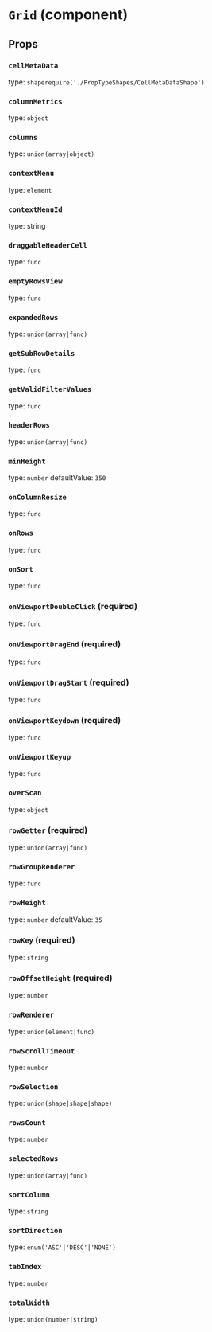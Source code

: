 `Grid` (component)
==================



Props
-----

### `cellMetaData`

type: `shaperequire('./PropTypeShapes/CellMetaDataShape')`


### `columnMetrics`

type: `object`


### `columns`

type: `union(array|object)`


### `contextMenu`

type: `element`


### `contextMenuId`

type: string


### `draggableHeaderCell`

type: `func`


### `emptyRowsView`

type: `func`


### `expandedRows`

type: `union(array|func)`


### `getSubRowDetails`

type: `func`


### `getValidFilterValues`

type: `func`


### `headerRows`

type: `union(array|func)`


### `minHeight`

type: `number`
defaultValue: `350`


### `onColumnResize`

type: `func`


### `onRows`

type: `func`


### `onSort`

type: `func`


### `onViewportDoubleClick` (required)

type: `func`


### `onViewportDragEnd` (required)

type: `func`


### `onViewportDragStart` (required)

type: `func`


### `onViewportKeydown` (required)

type: `func`


### `onViewportKeyup`

type: `func`


### `overScan`

type: `object`


### `rowGetter` (required)

type: `union(array|func)`


### `rowGroupRenderer`

type: `func`


### `rowHeight`

type: `number`
defaultValue: `35`


### `rowKey` (required)

type: `string`


### `rowOffsetHeight` (required)

type: `number`


### `rowRenderer`

type: `union(element|func)`


### `rowScrollTimeout`

type: `number`


### `rowSelection`

type: `union(shape|shape|shape)`


### `rowsCount`

type: `number`


### `selectedRows`

type: `union(array|func)`


### `sortColumn`

type: `string`


### `sortDirection`

type: `enum('ASC'|'DESC'|'NONE')`


### `tabIndex`

type: `number`


### `totalWidth`

type: `union(number|string)`

